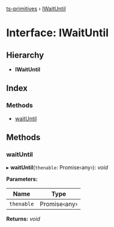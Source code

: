 [ts-primitives](../README.md) › [IWaitUntil](iwaituntil.md)

# Interface: IWaitUntil

## Hierarchy

* **IWaitUntil**

## Index

### Methods

* [waitUntil](iwaituntil.md#waituntil)

## Methods

###  waitUntil

▸ **waitUntil**(`thenable`: Promise‹any›): *void*

**Parameters:**

Name | Type |
------ | ------ |
`thenable` | Promise‹any› |

**Returns:** *void*
